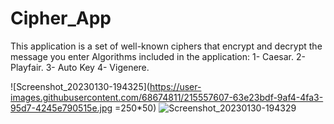 # Cipher_App
This application is a set of well-known ciphers that encrypt and decrypt the message you enter
Algorithms included in the application:
1- Caesar.
2- Playfair.
3- Auto Key
4- Vigenere.

![Screenshot_20230130-194325](https://user-images.githubusercontent.com/68674811/215557607-63e23bdf-9af4-4fa3-95d7-4245e790515e.jpg =250*50)
![Screenshot_20230130-194329](https://user-images.githubusercontent.com/68674811/215557618-e3349b96-c248-4419-bf11-8a2b5becfd33.jpg)
